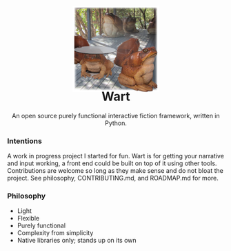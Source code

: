 <div align="center">
  <img src="docs/toads.png" height="200"/>
</div>

<h1 align="center" style="margin-top: -10px"> Wart </h1>
<p align="center" style="width: 100;">
   An open source purely functional interactive fiction framework, written in Python.<br>
</p>

### Intentions
A work in progress project I started for fun. Wart is for getting your narrative and input working, a front end could be built on top of it using other tools. Contributions are welcome so long as they make sense and do not bloat the project. See philosophy, CONTRIBUTING.md, and ROADMAP.md for more.

### Philosophy
- Light
- Flexible
- Purely functional
- Complexity from simplicity
- Native libraries only; stands up on its own
